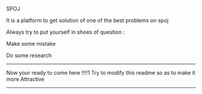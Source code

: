 SPOJ

It is a platform to get solution of one of the best problems on spoj



Always try to put yourself in shoes of question :

Make some mistake 

Do some research



******************

Now your ready to come here !!!!1
Try to modify this readme so as to make it more Attractive


******************
